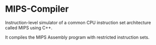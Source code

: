 # MIPS-Compiler
Instruction-level simulator of a common CPU instruction set architecture called MIPS using C++.

It compiles the MIPS Assembly program with restricted instruction sets.

